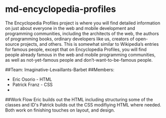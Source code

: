# md-encyclopedia-profiles
The Encyclopedia Profiles project is where you will find detailed information on just about everyone in the web and mobile development and programming communities, including the architects of the web, the authors of programming books, ordinary developers like us, creators of open-source projects, and others. This is somewhat similar to Wikipedia’s entries for famous people, except that on Encyclopedia Profiles, you will find people already famous in the web and mobile programming communities, as well as not-yet-famous people and don’t-want-to-be-famous people.

##Team: Imaginative-Levaillants-Barbet
##Members:
- Eric Osorio  - HTML
- Patrick Franz - CSS
- 
##Work Flow
Eric builds out the HTML including structuring some of the classes and ID's
Patrick builds out the CSS modifiying HTML where needed.
Both work on finishing touches on layout, and design.




